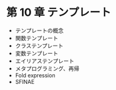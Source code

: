 # 第 10 章 テンプレート                        

* テンプレートの概念
* 関数テンプレート
* クラステンプレート
* 変数テンプレート
* エイリアステンプレート
* メタプログラミング、再帰
* Fold expression
* SFINAE